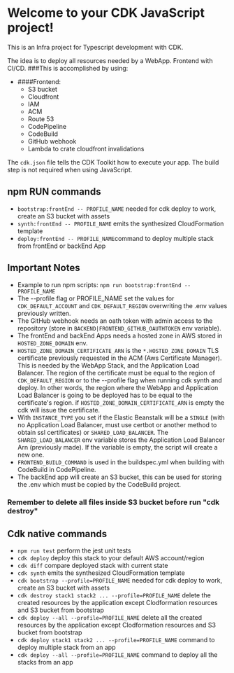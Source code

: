 # Welcome to your CDK JavaScript project!

This is an Infra project for Typescript development with CDK.

The idea is to deploy all resources needed by a WebApp. Frontend with CI/CD. 
###This is accomplished by using:
* ####Frontend: 
    * S3 bucket
    * Cloudfront
    * IAM
    * ACM
    * Route 53
    * CodePipeline
    * CodeBuild
    * GitHub webhook
    * Lambda to crate cloudfront invalidations

The `cdk.json` file tells the CDK Toolkit how to execute your app. The build step is not required when using JavaScript.

## npm RUN commands
 * `bootstrap:frontEnd -- PROFILE_NAME` needed for cdk deploy to work, create an S3 bucket with assets
 * `synth:frontEnd -- PROFILE_NAME` emits the synthesized CloudFormation template
 * `deploy:frontEnd -- PROFILE_NAME`command to deploy multiple stack from frontEnd or backEnd App

## Important Notes
* Example to run npm scripts: `npm run bootstrap:frontEnd -- PROFILE_NAME`
* The --profile flag or PROFILE_NAME set the values for `CDK_DEFAULT_ACCOUNT` and `CDK_DEFAULT_REGION` overwriting the .env values previously written.
* The GitHub webhook needs an oath token with admin access to the repository (store in `BACKEND|FRONTEND_GITHUB_OAUTHTOKEN` env variable).
* The frontEnd and backEnd Apps needs a hosted zone in AWS stored in `HOSTED_ZONE_DOMAIN` env.
* `HOSTED_ZONE_DOMAIN_CERTIFICATE_ARN` is the `*.HOSTED_ZONE_DOMAIN` TLS certificate previously requested in the ACM (Aws Certificate Manager). This is needed by the WebApp Stack, and the Application Load Balancer. The region of the certificate must be equal to the region of `CDK_DEFAULT_REGION` or to the --profile flag when running cdk synth and deploy. In other words, the region where the WebApp and Application Load Balancer is going to be deployed has to be equal to the certificate's region. if `HOSTED_ZONE_DOMAIN_CERTIFICATE_ARN` is empty the cdk will issue the certificate.
* With `INSTANCE_TYPE` you set if the Elastic Beanstalk will be a `SINGLE` (with no Application Load Balancer, must use certbot or another method to obtain ssl certificates) or `SHARED_LOAD_BALANCER`. The `SHARED_LOAD_BALANCER` env variable stores the Application Load Balancer Arn (previously made). If the variable is empty, the script will create a new one.
* `FRONTEND_BUILD_COMMAND` is used in the buildspec.yml when building with CodeBuild in CodePipeline.
* The backEnd app will create an S3 bucket, this can be used for storing the .env which must be copied by the CodeBuild project.
### Remember to delete all files inside S3 bucket before run "cdk destroy"

## Cdk native commands

* `npm run test`         perform the jest unit tests
* `cdk deploy`           deploy this stack to your default AWS account/region
* `cdk diff`             compare deployed stack with current state
* `cdk synth`            emits the synthesized CloudFormation template
* `cdk bootstrap --profile=PROFILE_NAME` needed for cdk deploy to work, create an S3 bucket with assets
* `cdk destroy stack1 stack2 ... --profile=PROFILE_NAME` delete the created resources by the application except Clodformation resources and S3 bucket from bootstrap
* `cdk deploy --all --profile=PROFILE_NAME` delete all the created resources by the application except Clodformation resources and S3 bucket from bootstrap
* `cdk deploy stack1 stack2 ... --profile=PROFILE_NAME` command to deploy multiple stack from an app
* `cdk deploy --all --profile=PROFILE_NAME` command to deploy all the stacks from an app

